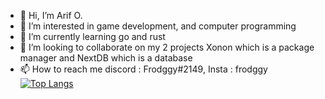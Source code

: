 - 👋 Hi, I’m Arif O.
- 👀 I’m interested in game development, and computer programming
- 🌱 I’m currently learning go and rust 
- 💞️ I’m looking to collaborate on my 2 projects Xonon which is a package manager and NextDB which is a database
- 📫 How to reach me discord : Frodggy#2149, Insta : frodggy
[![Top Langs](https://github-readme-stats.vercel.app/api/top-langs/?username=frodggy&langs_count=8)](https://github.com/anuraghazra/github-readme-stats)
